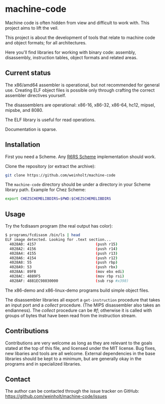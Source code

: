 # machine-code

Machine code is often hidden from view and difficult to work with.
This project aims to lift the veil.

This project is about the development of tools that relate to machine
code and object formats; for all architectures.

Here you'll find libraries for working with binary code: assembly,
disassembly, instruction tables, object formats and related areas.

## Current status

The x86/amd64 assembler is operational, but not recommended for
general use. Creating ELF object files is possible only through
crafting the correct assembler directives yourself.

The disassemblers are operational: x86-16, x86-32, x86-64, hc12,
mipsel, mipsbe, and 8080.

The ELF library is useful for read operations.

Documentation is sparse.

## Installation

First you need a Scheme. Any [R6RS Scheme](http://www.r6rs.org/)
implementation should work.

Clone the repository (or extract the archive):
```bash
git clone https://github.com/weinholt/machine-code
```

The `machine-code` directory should be under a directory in your Scheme
library path. Example for Chez Scheme:

```bash
export CHEZSCHEMELIBDIRS=$PWD:$CHEZSCHEMELIBDIRS
```

## Usage

Try the fcdisasm program (the real output has color):

```bash
$ programs/fcdisasm /bin/ls | head
ELF image detected. Looking for .text section...
  4028A0: 4157                           (push r15)
  4028A2: 4156                           (push r14)
  4028A4: 4155                           (push r13)
  4028A6: 4154                           (push r12)
  4028A8: 55                             (push rbp)
  4028A9: 53                             (push rbx)
  4028AA: 89FB                           (mov ebx edi)
  4028AC: 4889F5                         (mov rbp rsi)
  4028AF: 4881EC98030000                 (sub rsp #x398)
```

The x86-demo and x86-linux-demo programs build simple object files.

The disassembler libraries all export a `get-instruction` procedure
that takes an input port and a *collect* procedure. (The MIPS
disassembler also takes an endianness). The *collect* procedure can be
*#f*; otherwise it is called with groups of bytes that have been read
from the instruction stream.

## Contributions

Contributions are very welcome as long as they are relevant to the
goals stated at the top of this file, and licensed under the MIT
license. Bug fixes, new libaries and tools are all welcome. External
dependencies in the base libraries should be kept to a minimum, but
are generally okay in the programs and in specialized libraries.

## Contact

The author can be contacted through the issue tracker on GitHub:
https://github.com/weinholt/machine-code/issues
